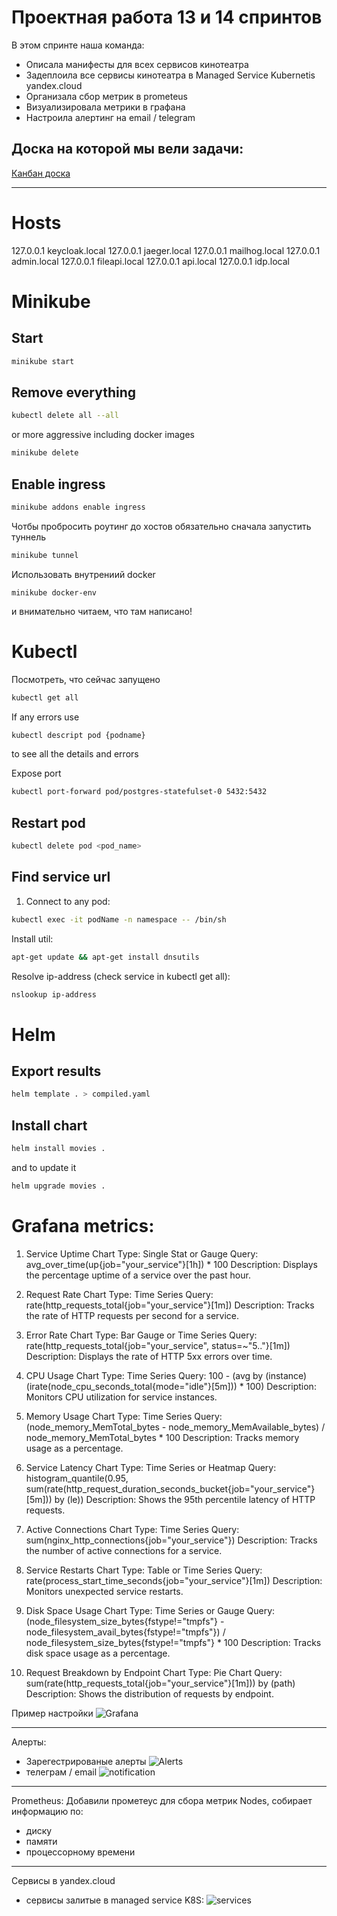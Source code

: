 # Проектная работа 13 и 14 спринтов

В этом спринте наша команда:
- Описала манифесты для всех сервисов кинотеатра
- Задеплоила все сервисы кинотеатра в Managed Service Kubernetis yandex.cloud
- Организала сбор метрик в prometeus
- Визуализировала метрики в графана
- Настроила алертинг на email / telegram


## Доска на которой мы вели задачи:
[Канбан доска](https://github.com/users/oruchkin/projects/15)

---

# Hosts
127.0.0.1 	keycloak.local
127.0.0.1 	jaeger.local
127.0.0.1   mailhog.local
127.0.0.1   admin.local
127.0.0.1   fileapi.local
127.0.0.1   api.local
127.0.0.1   idp.local

# Minikube

## Start
```bash
minikube start
```

## Remove everything
```bash
kubectl delete all --all
```
or more aggressive including docker images
```bash
minikube delete
```

## Enable ingress
```bash
minikube addons enable ingress 
```

Чотбы пробросить роутинг до хостов обязательно сначала запустить туннель
```bash
minikube tunnel
```

Использовать внутрениий docker
```
minikube docker-env
```
и внимательно читаем, что там написано!

# Kubectl

Посмотреть, что сейчас запущено
```bash
kubectl get all
```

If any errors use
```bash
kubectl descript pod {podname}
```
to see all the details and errors

Expose port
```bash
kubectl port-forward pod/postgres-statefulset-0 5432:5432
```

## Restart pod
```bash
kubectl delete pod <pod_name>
```

## Find service url
1. Connect to any pod:
```bash
kubectl exec -it podName -n namespace -- /bin/sh
```
Install util:
```bash
apt-get update && apt-get install dnsutils
```
Resolve ip-address (check service in kubectl get all):
```bash
nslookup ip-address
```

# Helm
## Export results
```bash
helm template . > compiled.yaml
```

## Install chart
```bash
helm install movies .
```
and to update it
```bash
helm upgrade movies .
```


# Grafana metrics:
1. Service Uptime
   Chart Type: Single Stat or Gauge
   Query: avg_over_time(up{job="your_service"}[1h]) * 100
   Description: Displays the percentage uptime of a service over the past hour.


2. Request Rate
   Chart Type: Time Series
   Query: rate(http_requests_total{job="your_service"}[1m])
   Description: Tracks the rate of HTTP requests per second for a service.


3. Error Rate
   Chart Type: Bar Gauge or Time Series
   Query: rate(http_requests_total{job="your_service", status=~"5.."}[1m])
   Description: Displays the rate of HTTP 5xx errors over time.


4. CPU Usage
   Chart Type: Time Series
   Query: 100 - (avg by (instance) (irate(node_cpu_seconds_total{mode="idle"}[5m])) * 100)
   Description: Monitors CPU utilization for service instances.


5. Memory Usage
   Chart Type: Time Series
   Query: (node_memory_MemTotal_bytes - node_memory_MemAvailable_bytes) / node_memory_MemTotal_bytes * 100
   Description: Tracks memory usage as a percentage.


6. Service Latency
   Chart Type: Time Series or Heatmap
   Query: histogram_quantile(0.95, sum(rate(http_request_duration_seconds_bucket{job="your_service"}[5m])) by (le))
   Description: Shows the 95th percentile latency of HTTP requests.


7. Active Connections
   Chart Type: Time Series
   Query: sum(nginx_http_connections{job="your_service"})
   Description: Tracks the number of active connections for a service.


8. Service Restarts
   Chart Type: Table or Time Series
   Query: rate(process_start_time_seconds{job="your_service"}[1m])
   Description: Monitors unexpected service restarts.


9. Disk Space Usage
   Chart Type: Time Series or Gauge
   Query: (node_filesystem_size_bytes{fstype!="tmpfs"} - node_filesystem_avail_bytes{fstype!="tmpfs"}) /
   node_filesystem_size_bytes{fstype!="tmpfs"} * 100
   Description: Tracks disk space usage as a percentage.


10. Request Breakdown by Endpoint
    Chart Type: Pie Chart
    Query: sum(rate(http_requests_total{job="your_service"}[1m])) by (path)
    Description: Shows the distribution of requests by endpoint.

Пример настройки ![Grafana](readme/grafana.png)

---
Алерты:

- Зарегестрированые алерты ![Alerts](readme/alerts.png)
- телеграм / email ![notification](readme/notifications.png)

---
Prometheus:
Добавили прометеус для сбора метрик Nodes, собирает информацию по:
- диску
- памяти
- процессорному времени

---
Сервисы в yandex.cloud

- сервисы залитые в managed service K8S: ![services](readme/services.png)


